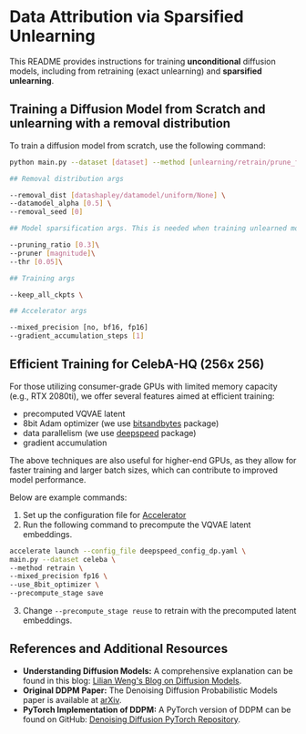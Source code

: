 # Data Attribution via Sparsified Unlearning

This README provides instructions for training **unconditional** diffusion models, including from retraining (exact unlearning) and **sparsified unlearning**. 

## Training a Diffusion Model from Scratch  and unlearning with a removal distribution
To train a diffusion model from scratch, use the following command:
```bash
python main.py --dataset [dataset] --method [unlearning/retrain/prune_fine_tune/gd/ga] \

## Removal distribution args

--removal_dist [datashapley/datamodel/uniform/None] \
--datamodel_alpha [0.5] \
--removal_seed [0]

## Model sparsification args. This is needed when training unlearned models

--pruning_ratio [0.3]\
--pruner [magnitude]\
--thr [0.05]\

## Training args

--keep_all_ckpts \

## Accelerator args

--mixed_precision [no, bf16, fp16]
--gradient_accumulation_steps [1]
```

## Efficient Training for CelebA-HQ (256x 256)
For those utilizing consumer-grade GPUs with limited memory capacity (e.g., RTX 2080ti), we offer several features aimed at efficient training:
* precomputed VQVAE latent
* 8bit Adam optimizer (we use [bitsandbytes](https://github.com/TimDettmers/bitsandbytes) package)
* data parallelism (we use [deepspeed](https://huggingface.co/docs/accelerate/v0.27.2/en/usage_guides/deepspeed#deepspeed-config-file) package)
* gradient accumulation

The above techniques are also useful for higher-end GPUs, as they allow for faster training and larger batch sizes, which can contribute to improved model performance.

Below are example commands:
1. Set up the configuration file for [Accelerator](https://huggingface.co/docs/accelerate/en/package_reference/accelerator)
2. Run the following command to precompute the VQVAE latent embeddings.

```bash
accelerate launch --config_file deepspeed_config_dp.yaml \
main.py --dataset celeba \
--method retrain \
--mixed_precision fp16 \
--use_8bit_optimizer \
--precompute_stage save
```
3. Change `--precompute_stage reuse` to retrain with the precomputed latent embeddings.

## References and Additional Resources

- **Understanding Diffusion Models:** A comprehensive explanation can be found in this blog: [Lilian Weng's Blog on Diffusion Models](https://lilianweng.github.io/posts/2021-07-11-diffusion-models/).
- **Original DDPM Paper:** The Denoising Diffusion Probabilistic Models paper is available at [arXiv](https://arxiv.org/pdf/2006.11239.pdf).
- **PyTorch Implementation of DDPM:** A PyTorch version of DDPM can be found on GitHub: [Denoising Diffusion PyTorch Repository](https://github.com/lucidrains/denoising-diffusion-pytorch).
